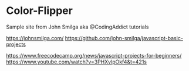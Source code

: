 # Color-Flipper

Sample site from John Smilga aka @CodingAddict tutorials

https://johnsmilga.com/
https://github.com/john-smilga/javascript-basic-projects

https://www.freecodecamp.org/news/javascript-projects-for-beginners/
https://www.youtube.com/watch?v=3PHXvlpOkf4&t=421s
